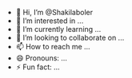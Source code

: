 - 👋 Hi, I’m @Shakilaboler
- 👀 I’m interested in ...
- 🌱 I’m currently learning ...
- 💞️ I’m looking to collaborate on ...
- 📫 How to reach me ...
- 😄 Pronouns: ...
- ⚡ Fun fact: ...

<!---
👋🏾 Hi, I’m @Shakilaboler
🎓 ASU, Pursuing B.S. Computer Science '24-'26. 👩🏾‍💻 KA Amazon Technical Academy Software Engineering Certificate 4/22-4/23. 💻 CookSys FastTrack Developer 11/23-1/24.
--->

